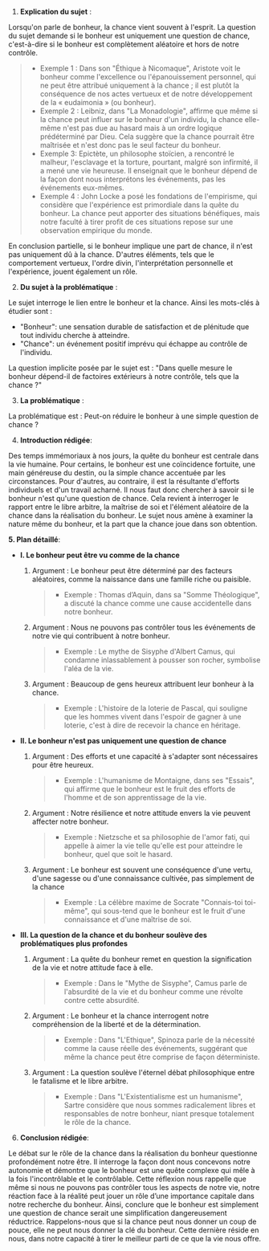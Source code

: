 1. **Explication du sujet** :

Lorsqu'on parle de bonheur, la chance vient souvent à l'esprit. La question du sujet demande si le bonheur est uniquement une question de chance, c'est-à-dire si le bonheur est complètement aléatoire et hors de notre contrôle.

> - Exemple 1 : Dans son "Éthique à Nicomaque", Aristote voit le bonheur comme l'excellence ou l'épanouissement personnel, qui ne peut être attribué uniquement à la chance ; il est plutôt la conséquence de nos actes vertueux et de notre développement de la « eudaimonia » (ou bonheur).
> - Exemple 2 : Leibniz, dans "La Monadologie", affirme que même si la chance peut influer sur le bonheur d'un individu, la chance elle-même n'est pas due au hasard mais à un ordre logique prédéterminé par Dieu. Cela suggère que la chance pourrait être maîtrisée et n'est donc pas le seul facteur du bonheur.
> - Exemple 3: Epictète, un philosophe stoïcien, a rencontré le malheur, l'esclavage et la torture, pourtant, malgré son infirmité, il a mené une vie heureuse. Il enseignait que le bonheur dépend de la façon dont nous interprétons les événements, pas les événements eux-mêmes.
> - Exemple 4 : John Locke a posé les fondations de l'empirisme, qui considère que l'expérience est primordiale dans la quête du bonheur. La chance peut apporter des situations bénéfiques, mais notre faculté à tirer profit de ces situations repose sur une observation empirique du monde.

En conclusion partielle, si le bonheur implique une part de chance, il n'est pas uniquement dû à la chance. D'autres éléments, tels que le comportement vertueux, l'ordre divin, l'interprétation personnelle et l'expérience, jouent également un rôle.

2. **Du sujet à la problématique** :

Le sujet interroge le lien entre le bonheur et la chance. Ainsi les mots-clés à étudier sont : 

- "Bonheur": une sensation durable de satisfaction et de plénitude que tout individu cherche à atteindre.
- "Chance": un événement positif imprévu qui échappe au contrôle de l'individu.

La question implicite posée par le sujet est : "Dans quelle mesure le bonheur dépend-il de factoires extérieurs à notre contrôle, tels que la chance ?" 

3. **La problématique** :

La problématique est : Peut-on réduire le bonheur à une simple question de chance ?

4. **Introduction rédigée**: 

Des temps immémoriaux à nos jours, la quête du bonheur est centrale dans la vie humaine. Pour certains, le bonheur est une coïncidence fortuite, une main généreuse du destin, ou la simple chance accentuée par les circonstances. Pour d'autres, au contraire, il est la résultante d'efforts individuels et d'un travail acharné. Il nous faut donc chercher à savoir si le bonheur n'est qu'une question de chance. Cela revient à interroger le rapport entre le libre arbitre, la maîtrise de soi et l'élément aléatoire de la chance dans la réalisation du bonheur. Le sujet nous amène à examiner la nature même du bonheur, et la part que la chance joue dans son obtention.

**5. Plan détaillé**:

* **I. Le bonheur peut être vu comme de la chance**

    1. Argument : Le bonheur peut être déterminé par des facteurs aléatoires, comme la naissance dans une famille riche ou paisible.
          > - Exemple : Thomas d’Aquin, dans sa "Somme Théologique", a discuté la chance comme une cause accidentelle dans notre bonheur. 
    
    2.  Argument : Nous ne pouvons pas contrôler tous les événements de notre vie qui contribuent à notre bonheur.
          > - Exemple : Le mythe de Sisyphe d'Albert Camus, qui condamne inlassablement à pousser son rocher, symbolise l'aléa de la vie.

    3.  Argument : Beaucoup de gens heureux attribuent leur bonheur à la chance.
          > - Exemple : L'histoire de la loterie de Pascal, qui souligne que les hommes vivent dans l'espoir de gagner à une loterie, c'est à dire de recevoir la chance en héritage.

* **II. Le bonheur n'est pas uniquement une question de chance**

    1. Argument : Des efforts et une capacité à s'adapter sont nécessaires pour être heureux.
          > - Exemple : L'humanisme de Montaigne, dans ses "Essais", qui affirme que le bonheur est le fruit des efforts de l'homme et de son apprentissage de la vie.
    
    2.  Argument : Notre résilience et notre attitude envers la vie peuvent affecter notre bonheur.
          > - Exemple : Nietzsche et sa philosophie de l'amor fati, qui appelle à aimer la vie telle qu'elle est pour atteindre le bonheur, quel que soit le hasard.

    3.  Argument : Le bonheur est souvent une conséquence d'une vertu, d'une sagesse ou d'une connaissance cultivée, pas simplement de la chance
          > - Exemple : La célèbre maxime de Socrate "Connais-toi toi-même", qui sous-tend que le bonheur est le fruit d'une connaissance et d'une maîtrise de soi.

* **III. La question de la chance et du bonheur soulève des problématiques plus profondes**

    1. Argument : La quête du bonheur remet en question la signification de la vie et notre attitude face à elle.
          > - Exemple : Dans le "Mythe de Sisyphe", Camus parle de l'absurdité de la vie et du bonheur comme une révolte contre cette absurdité.
    
    2.  Argument : Le bonheur et la chance interrogent notre compréhension de la liberté et de la détermination.
          > - Exemple : Dans "L'Ethique", Spinoza parle de la nécessité comme la cause réelle des événements, suggérant que même la chance peut être comprise de façon déterministe.

    3.  Argument : La question soulève l'éternel débat philosophique entre le fatalisme et le libre arbitre.
          > - Exemple : Dans "L'Existentialisme est un humanisme", Sartre considère que nous sommes radicalement libres et responsables de notre bonheur, niant presque totalement le rôle de la chance.

6. **Conclusion rédigée**: 

Le débat sur le rôle de la chance dans la réalisation du bonheur questionne profondément notre être. Il interroge la façon dont nous concevons notre autonomie et démontre que le bonheur est une quête complexe qui mêle à la fois l'incontrôlable et le contrôlable. Cette réflexion nous rappelle que même si nous ne pouvons pas contrôler tous les aspects de notre vie, notre réaction face à la réalité peut jouer un rôle d’une importance capitale dans notre recherche du bonheur. Ainsi, conclure que le bonheur est simplement une question de chance serait une simplification dangereusement réductrice. Rappelons-nous que si la chance peut nous donner un coup de pouce, elle ne peut nous donner la clé du bonheur. Cette dernière réside en nous, dans notre capacité à tirer le meilleur parti de ce que la vie nous offre.
